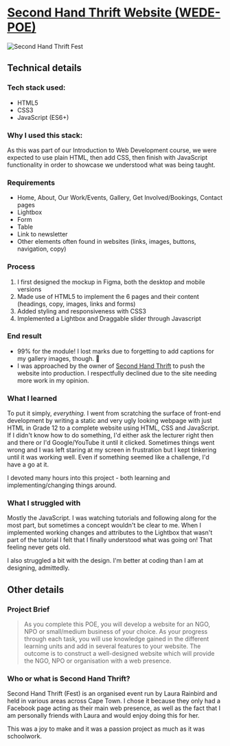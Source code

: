 # [Second Hand Thrift Website (WEDE-POE)](https://yayokb.github.io/WEDE-POE)
![Second Hand Thrift Fest](https://user-images.githubusercontent.com/38580104/192519859-94255e32-5f9f-45ba-aceb-95021287ca00.png)

## Technical details

### Tech stack used:
- HTML5
- CSS3
- JavaScript (ES6+)

### Why I used this stack:
As this was part of our Introduction to Web Development course, we were expected to use plain HTML, then add CSS, then finish with JavaScript functionality in order to showcase we understood what was being taught.

### Requirements
- Home, About, Our Work/Events, Gallery, Get Involved/Bookings, Contact pages
- Lightbox
- Form
- Table
- Link to newsletter
- Other elements often found in websites (links, images, buttons, navigation, copy)

### Process
1. I first designed the mockup in Figma, both the desktop and mobile versions
2. Made use of HTML5 to implement the 6 pages and their content (headings, copy, images, links and forms)
3. Added styling and responsiveness with CSS3
4. Implemented a Lightbox and Draggable slider through Javascript

### End result
- 99% for the module! I lost marks due to forgetting to add captions for my gallery images, though. 🤕
- I was approached by the owner of [Second Hand Thrift](https://www.facebook.com/OfficialSecondHandGroup/) to push the website into production. I respectfully declined due to the site needing more work in my opinion.

### What I learned
To put it simply, *everything.* I went from scratching the surface of front-end development by writing a static and very ugly looking webpage with just HTML in Grade 12 to a complete website using HTML, CSS and JavaScript. If I didn't know how to do something, I'd either ask the lecturer right then and there or I'd Google/YouTube it until it clicked. Sometimes things went wrong and I was left staring at my screen in frustration but I kept tinkering until it was working well. Even if something seemed like a challenge, I'd have a go at it.

I devoted many hours into this project - both learning and implementing/changing things around.

### What I struggled with
Mostly the JavaScript. I was watching tutorials and following along for the most part, but sometimes a concept wouldn't be clear to me. When I implemented working changes and attributes to the Lightbox that wasn't part of the tutorial I felt that I finally understood what was going on! That feeling never gets old.

I also struggled a bit with the design. I'm better at coding than I am at designing, admittedly.

## Other details
### Project Brief
>As you complete this POE, you will develop a website for an NGO,  NPO or small/medium business of your choice. As your progress through each task, you will use knowledge gained in the different learning units and add in several features to your website. The outcome is to construct a well-designed website which will provide the NGO, NPO or organisation with a web presence.

### Who or what is Second Hand Thrift?
Second Hand Thrift (Fest) is an organised event run by Laura Rainbird and held in various areas across Cape Town. I chose it because they only had a Facebook page acting as their main web presence, as well as the fact that I am personally friends with Laura and would enjoy doing this for her.

This was a joy to make and it was a passion project as much as it was schoolwork.
